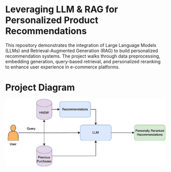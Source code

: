 # Leveraging LLM & RAG for Personalized Product Recommendations

This repository demonstrates the integration of Large Language Models (LLMs) and Retrieval-Augmented Generation (RAG) to build personalized recommendation systems. The project walks through data preprocessing, embedding generation, query-based retrieval, and personalized reranking to enhance user experience in e-commerce platforms.


# Project Diagram

![diagram](https://github.com/aadhil96/RAG-Personalized-Recommendation-System-Gemma-2b/blob/940032f08b70550cea6a6a2895413883d8f5a8ea/diagram.jpg)
